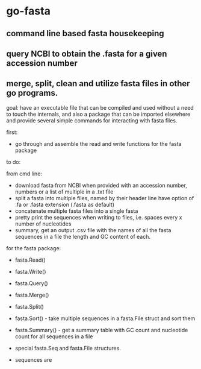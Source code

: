 # go-fasta
## command line based fasta housekeeping
## query NCBI to obtain the .fasta for a given accession number
## merge, split, clean and utilize fasta files in other go programs.


goal:
	have an executable file that can be compiled and used without a need to touch
	the internals, and also a package that can be imported elsewhere and provide 
	several simple commands for interacting with fasta files.


first:
- go through and assemble the read and write functions for the fasta package



to do:

from cmd line:
- download fasta from NCBI when provided with an accession number, numbers or a list
	of multiple in a .txt file
- split a fasta into multiple files, named by their header line
	have option of .fa or .fasta extension (.fasta as default)
- concatenate multiple fasta files into a single fasta
- pretty print the sequences when writing to files, i.e. spaces every x number 
	of nucleotides
- summary, get an output .csv file with the names of all the fasta sequences in a file
	the length and GC content of each.

for the fasta package:
- fasta.Read()
- fasta.Write()
- fasta.Query()

- fasta.Merge()
- fasta.Split()
- fasta.Sort() - take multiple sequences in a fasta.File struct and sort them
- fasta.Summary() - get a summary table with GC count and nucleotide count for all sequences in a file

- special fasta.Seq and fasta.File structures.
- sequences are